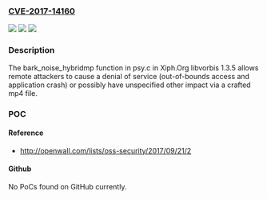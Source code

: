 ### [CVE-2017-14160](https://cve.mitre.org/cgi-bin/cvename.cgi?name=CVE-2017-14160)
![](https://img.shields.io/static/v1?label=Product&message=n%2Fa&color=blue)
![](https://img.shields.io/static/v1?label=Version&message=n%2Fa&color=blue)
![](https://img.shields.io/static/v1?label=Vulnerability&message=n%2Fa&color=brighgreen)

### Description

The bark_noise_hybridmp function in psy.c in Xiph.Org libvorbis 1.3.5 allows remote attackers to cause a denial of service (out-of-bounds access and application crash) or possibly have unspecified other impact via a crafted mp4 file.

### POC

#### Reference
- http://openwall.com/lists/oss-security/2017/09/21/2

#### Github
No PoCs found on GitHub currently.

